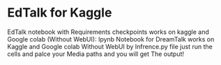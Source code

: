 # EdTalk for Kaggle
EdTalk notebook with Requirements checkpoints works on kaggle and Google colab (Without WebUI): Ipynb Notebook for DreamTalk works on Kaggle and Google colab Without WebUI by Infrence.py file just run the cells and palce your Media paths and you will get The output!
